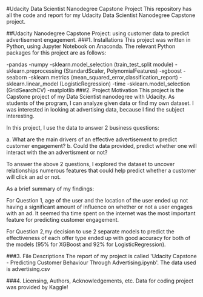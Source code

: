 #Udacity Data Scientist Nanodegree Capstone Project
This repository has all the code and report for my Udacity Data Scientist Nanodegree Capstone project.

##Udacity Nanodegree Capstone Project: using customer data to predict advertisement engagement. 
###1. Installations
This project was written in Python, using Jupyter Notebook on Anaconda. The relevant Python packages for this project are as follows:

-pandas
-numpy
-sklearn.model_selection (train_test_split module)
-sklearn.preprocessing (StandardScaler, PolynomialFeatures)
-xgboost
-seaborn
-sklearn.metrics (mean_squared_error,classification_report)
-sklearn.linear_model (LogisticRegression)
-time
-sklearn.model_selection (GridSearchCV)
-matplotlib
###2. Project Motivation
This project is the Capstone project of my Data Scientist nanodegree with Udacity. As students of the program, I can analyze given data or find my own dataset. I was interested in looking at advertising data, because I find the subject interesting.


In this project, I use the data to answer 2 business questions:

a. What are the main drivers of an effective advertisement to predict customer engagement?
b. Could the data provided, predict whether one will interact with the an advertisment or not?

To answer the above 2 questions, I explored the dataset to uncover relationships numerous features that could help predict whether a customer will click an ad or not.

As a brief summary of my findings:

For Question 1, age of the user and the location of the user ended up not having a significant amount of influence on whether or not a user engages with an ad. It seemed tha time spent on the internet was the most important feature for predicting customer engagement.  

For Question 2,my decision to use 2 separate models to predict the effectiveness of each offer type ended up with good accuracy for both of the models (95% for XGBoost and 92% for LogisticRegression).

###3. File Descriptions
The report of my project is called 'Udacity Capstone - Predicting Customer Behaviour Through Advertising.ipynb'. The data used is advertising.csv

###4. Licensing, Authors, Acknowledgements, etc.
Data for coding project was provided by Kaggle!
